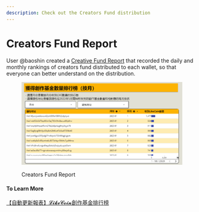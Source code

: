 ```yaml
---
description: Check out the Creators Fund distribution
---
```


# Creators Fund Report

User @baoshin created a [Creative Fund Report](https://datastudio.google.com/u/0/reporting/46dfd4ba-e742-4d0a-8b50-d56036e32cf5?s=mn4s-X-VN4w) that recorded the daily and monthly rankings of creators fund distributed to each wallet, so that everyone can better understand on the distribution.

<figure><img src="../../.gitbook/assets/Creators Fund Reports.png" alt=""><figcaption><p>Creators Fund Report</p></figcaption></figure>

#### To Learn More

[【自動更新報表】𝓛𝓲𝓴𝓮𝓒𝓸𝓲𝓷創作基金排行榜](https://matters.news/@baoshin/261595)

